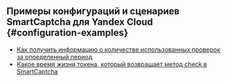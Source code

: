 ## Примеры конфигураций и сценариев SmartCaptcha для Yandex Cloud {#configuration-examples}

* [Как получить информацию о количестве использованных проверок за определенный период](learning-about-monitoring-and-tarification.md)
* [Какое время жизни токена, который возвращает метод check в SmartCaptcha](check-token-expiration-time.md)